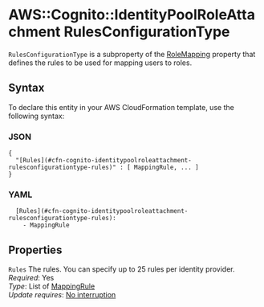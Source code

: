 # AWS::Cognito::IdentityPoolRoleAttachment RulesConfigurationType<a name="aws-properties-cognito-identitypoolroleattachment-rulesconfigurationtype"></a>

`RulesConfigurationType` is a subproperty of the [RoleMapping](https://docs.aws.amazon.com/AWSCloudFormation/latest/UserGuide/aws-properties-cognito-identitypoolroleattachment-rolemapping.html) property that defines the rules to be used for mapping users to roles\.

## Syntax<a name="aws-properties-cognito-identitypoolroleattachment-rulesconfigurationtype-syntax"></a>

To declare this entity in your AWS CloudFormation template, use the following syntax:

### JSON<a name="aws-properties-cognito-identitypoolroleattachment-rulesconfigurationtype-syntax.json"></a>

```
{
  "[Rules](#cfn-cognito-identitypoolroleattachment-rulesconfigurationtype-rules)" : [ MappingRule, ... ]
}
```

### YAML<a name="aws-properties-cognito-identitypoolroleattachment-rulesconfigurationtype-syntax.yaml"></a>

```
  [Rules](#cfn-cognito-identitypoolroleattachment-rulesconfigurationtype-rules): 
    - MappingRule
```

## Properties<a name="aws-properties-cognito-identitypoolroleattachment-rulesconfigurationtype-properties"></a>

`Rules`  <a name="cfn-cognito-identitypoolroleattachment-rulesconfigurationtype-rules"></a>
The rules\. You can specify up to 25 rules per identity provider\.  
*Required*: Yes  
*Type*: List of [MappingRule](aws-properties-cognito-identitypoolroleattachment-mappingrule.md)  
*Update requires*: [No interruption](https://docs.aws.amazon.com/AWSCloudFormation/latest/UserGuide/using-cfn-updating-stacks-update-behaviors.html#update-no-interrupt)